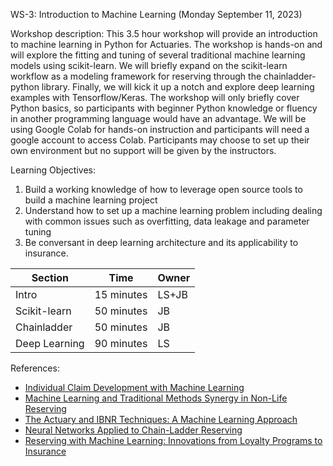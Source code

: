 WS-3: Introduction to Machine Learning (Monday September 11, 2023)

Workshop description:
This 3.5 hour workshop will provide an introduction to machine learning in Python for Actuaries. The workshop is hands-on and will explore the fitting and tuning of several traditional machine learning models using scikit-learn. We will briefly expand on the scikit-learn workflow as a modeling framework for reserving through the chainladder-python library. Finally, we will kick it up a notch and explore deep learning examples with Tensorflow/Keras.  The workshop will only briefly cover Python basics, so participants with beginner Python knowledge or fluency in another programming language would have an advantage. We will be using Google Colab for hands-on instruction and participants will need a google account to access Colab.  Participants may choose to set up their own environment but no support will be given by the instructors.
 
Learning Objectives: 
1.	Build a working knowledge of how to leverage open source tools to build a machine learning project
2.	Understand how to set up a machine learning problem including dealing with common issues such as overfitting, data leakage and parameter tuning
3.	Be conversant in deep learning architecture and its applicability to insurance.


|Section|Time|Owner|
|--------|----|----|
|Intro| 15 minutes|LS+JB|
|Scikit-learn| 50 minutes|JB|
|Chainladder| 50 minutes|JB|
|Deep Learning| 90 minutes|LS|


References:
* [Individual Claim Development with Machine Learning](http://www.actuaries.org/astin/documents/astin_icdml_wp_report_final.pdf)
* [Machine Learning and Traditional Methods Synergy in Non-Life Reserving](https://www.actuaries.org/IAA/Documents/ASTIN/ASTIN_MLTMS%20Report_SJAMAL.pdf)
* [The Actuary and IBNR Techniques: A Machine Learning Approach](https://papers.ssrn.com/sol3/papers.cfm?abstract_id=3697256)
* [Neural Networks Applied to Chain-Ladder Reserving](https://papers.ssrn.com/sol3/papers.cfm?abstract_id=2966126)
* [Reserving with Machine Learning: Innovations from Loyalty Programs to Insurance](https://www.pathlms.com/cas/courses/50925)
